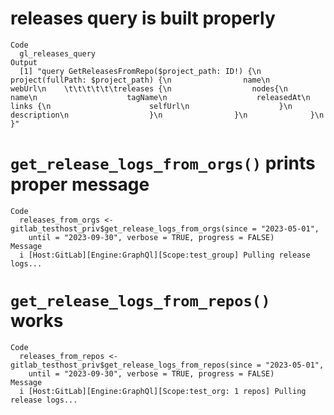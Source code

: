 # releases query is built properly

    Code
      gl_releases_query
    Output
      [1] "query GetReleasesFromRepo($project_path: ID!) {\n              project(fullPath: $project_path) {\n                name\n                webUrl\n    \t\t\t\t\t\treleases {\n                  nodes{\n                    name\n                    tagName\n                    releasedAt\n                    links {\n                      selfUrl\n                    }\n                    description\n                  }\n                }\n              }\n          }"

# `get_release_logs_from_orgs()` prints proper message

    Code
      releases_from_orgs <- gitlab_testhost_priv$get_release_logs_from_orgs(since = "2023-05-01",
        until = "2023-09-30", verbose = TRUE, progress = FALSE)
    Message
      i [Host:GitLab][Engine:GraphQl][Scope:test_group] Pulling release logs...

# `get_release_logs_from_repos()` works

    Code
      releases_from_repos <- gitlab_testhost_priv$get_release_logs_from_repos(since = "2023-05-01",
        until = "2023-09-30", verbose = TRUE, progress = FALSE)
    Message
      i [Host:GitLab][Engine:GraphQl][Scope:test_org: 1 repos] Pulling release logs...

